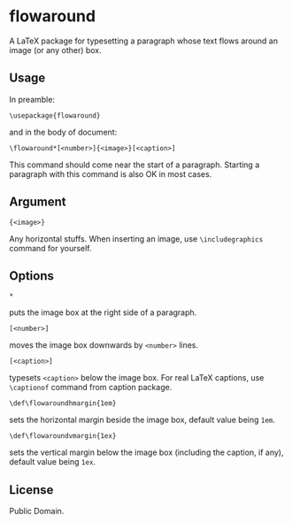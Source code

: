 
# flowaround

A LaTeX package for typesetting a paragraph whose text flows around an image (or any other) box.

## Usage

In preamble:
```
\usepackage{flowaround}
```
and in the body of document:
```
\flowaround*[<number>]{<image>}[<caption>]
```
This command should come near the start of a paragraph.
Starting a paragraph with this command is also OK in most cases.

## Argument

```
{<image>}
```
Any horizontal stuffs.
When inserting an image, use `\includegraphics` command for yourself.

## Options

```
*
```
puts the image box at the right side of a paragraph.

```
[<number>]
```
moves the image box downwards by `<number>` lines.

```
[<caption>]
```
typesets `<caption>` below the image box.
For real LaTeX captions, use `\captionof` command from caption package.

```
\def\flowaroundhmargin{1em}
```
sets the horizontal margin beside the image box, default value being `1em`.

```
\def\flowaroundvmargin{1ex}
```
sets the vertical margin below the image box (including the caption, if any),
default value being `1ex`.

## License

Public Domain.
